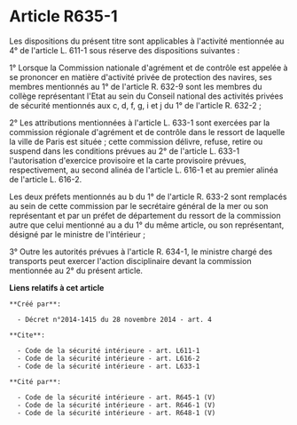 # Article R635-1

Les dispositions du présent titre sont applicables à l'activité mentionnée au 4° de l'article L. 611-1 sous réserve des
dispositions suivantes : 

1° Lorsque la Commission nationale d'agrément et de contrôle est appelée à se prononcer en matière d'activité privée de
protection des navires, ses membres mentionnés au 1° de l'article R. 632-9 sont les membres du collège représentant l'Etat au
sein du Conseil national des activités privées de sécurité mentionnés aux c, d, f, g, i et j du 1° de l'article R. 632-2 ; 

2° Les attributions mentionnées à l'article L. 633-1 sont exercées par la commission régionale d'agrément et de contrôle dans
le ressort de laquelle la ville de Paris est située ; cette commission délivre, refuse, retire ou suspend dans les conditions
prévues au 2° de l'article L. 633-1 l'autorisation d'exercice provisoire et la carte provisoire prévues, respectivement, au
second alinéa de l'article L. 616-1 et au premier alinéa de l'article L. 616-2. 

Les deux préfets mentionnés au b du 1° de l'article R. 633-2 sont remplacés au sein de cette commission par le secrétaire
général de la mer ou son représentant et par un préfet de département du ressort de la commission autre que celui mentionné
au a du 1° du même article, ou son représentant, désigné par le ministre de l'intérieur ; 

3° Outre les autorités prévues à l'article R. 634-1, le ministre chargé des transports peut exercer l'action disciplinaire
devant la commission mentionnée au 2° du présent article.

**Liens relatifs à cet article**

	**Créé par**:

	  - Décret n°2014-1415 du 28 novembre 2014 - art. 4

	**Cite**:

	  - Code de la sécurité intérieure - art. L611-1
	  - Code de la sécurité intérieure - art. L616-2
	  - Code de la sécurité intérieure - art. L633-1

	**Cité par**:

	  - Code de la sécurité intérieure - art. R645-1 (V)
	  - Code de la sécurité intérieure - art. R646-1 (V)
	  - Code de la sécurité intérieure - art. R648-1 (V)
